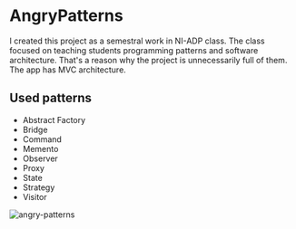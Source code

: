 # AngryPatterns

I created this project as a semestral work in NI-ADP class.
The class focused on teaching students programming patterns and software architecture.
That's a reason why the project is unnecessarily full of them.
The app has MVC architecture.

## Used patterns
- Abstract Factory
- Bridge
- Command
- Memento
- Observer
- Proxy
- State
- Strategy
- Visitor

![angry-patterns](https://user-images.githubusercontent.com/45421463/195180083-3f46522a-46a7-492b-837a-01219d1b99f3.png)

